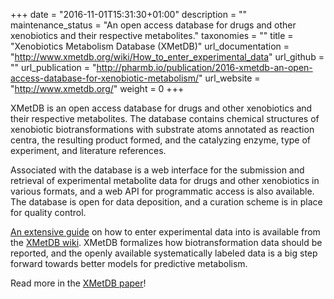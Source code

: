 +++
date = "2016-11-01T15:31:30+01:00"
description = ""
maintenance_status = "An open access database for drugs and other xenobiotics and their respective metabolites."
taxonomies = ""
title = "Xenobiotics Metabolism Database (XMetDB)"
url_documentation = "http://www.xmetdb.org/wiki/How_to_enter_experimental_data"
url_github = ""
url_publication = "http://pharmb.io/publication/2016-xmetdb-an-open-access-database-for-xenobiotic-metabolism/"
url_website = "http://www.xmetdb.org/"
weight = 0
+++

XMetDB is an open access database for drugs and other xenobiotics and their
respective metabolites. The database contains chemical structures of xenobiotic
biotransformations with substrate atoms annotated as reaction centra, the
resulting product formed, and the catalyzing enzyme, type of experiment, and
literature references.

Associated with the database is a web interface for the submission and
retrieval of experimental metabolite data for drugs and other xenobiotics in
various formats, and a web API for programmatic access is also available.  The
database is open for data deposition, and a curation scheme is in place for
quality control.

[An extensive guide](http://pharmb.io/publication/2016-xmetdb-an-open-access-database-for-xenobiotic-metabolism/)
on how to enter experimental data into is available from the [XMetDB wiki](http://www.xmetdb.org/wiki/).
XMetDB formalizes how biotransformation data should be reported, and the openly
available systematically labeled data is a big step forward towards better
models for predictive metabolism.

Read more in the [XMetDB paper](http://pharmb.io/publication/2016-xmetdb-an-open-access-database-for-xenobiotic-metabolism/)!
